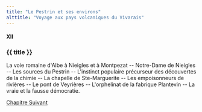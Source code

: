 ```yaml
---
title: "Le Pestrin et ses environs"
alttitle: "Voyage aux pays volcaniques du Vivarais"
---
```


#### XII

### {{ title }}

<div id="tltr">

La voie romaine d'Albe à Nieigles et à Montpezat -- Notre-Dame de Nieigles --
Les sources du Pestrin -- L'instinct populaire précurseur des découvertes de la
chimie -- La chapelle de Ste-Marguerite -- Les empoisonneurs de rivières -- Le
pont de Veyrières -- L'orphelinat de la fabrique Plantevin -- La vraie et la
fausse démocratie.

</div>

<div id="next">

[Chapitre Suivant](13.html)

</div>
